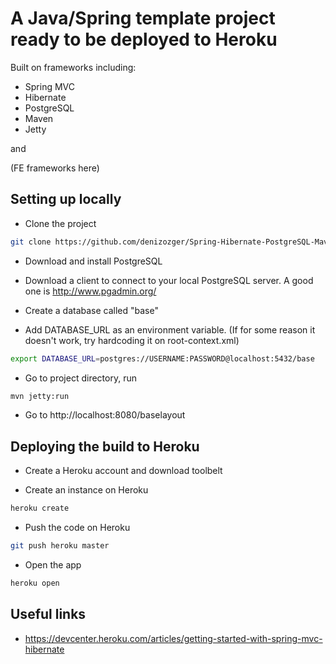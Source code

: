 # A Java/Spring template project ready to be deployed to Heroku

Built on frameworks including:
* Spring MVC 
* Hibernate 
* PostgreSQL
* Maven
* Jetty

and

(FE frameworks here)

## Setting up locally

* Clone the project
```sh
git clone https://github.com/denizozger/Spring-Hibernate-PostgreSQL-Maven-Jetty.git
```
* Download and install PostgreSQL

* Download a client to connect to your local PostgreSQL server. A good one is http://www.pgadmin.org/

* Create a database called "base"

* Add DATABASE_URL as an environment variable. (If for some reason it doesn't work, try hardcoding it on root-context.xml)
```sh
export DATABASE_URL=postgres://USERNAME:PASSWORD@localhost:5432/base
```

* Go to project directory, run
```sh
mvn jetty:run
```

* Go to http://localhost:8080/baselayout

## Deploying the build to Heroku

* Create a Heroku account and download toolbelt

*  Create an instance on Heroku
```sh
heroku create
```

* Push the code on Heroku
```sh
git push heroku master
```

* Open the app
```sh
heroku open
```
## Useful links

* https://devcenter.heroku.com/articles/getting-started-with-spring-mvc-hibernate

